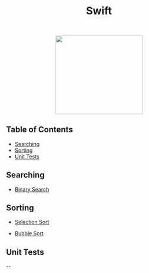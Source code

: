 <h1 align="center">Swift</h1> <br>

<p align="center"><image src="https://external-content.duckduckgo.com/iu/?u=https%3A%2F%2Ftse1.mm.bing.net%2Fth%3Fid%3DOIP.a5PadYaMuDhRMFtvw-akeAHaGq%26pid%3DApi&f=1" width ="237" height="213"></image></p>

## Table of Contents

- [Searching](#searching)
- [Sorting](#sorting)
- [Unit Tests](#unit-tests)

<a name="searching"></a>

## Searching

- [Binary Search](https://github.com/aniketsharma00411/algorithmsUse/blob/master/Swift/Searching/binary_search.swift)

<a name="sorting"></a>

## Sorting

- [Selection Sort](https://github.com/aniketsharma00411/algorithmsUse/blob/master/Swift/Sorting/selection_sort.swift)

- [Bubble Sort](https://github.com/aniketsharma00411/algorithmsUse/blob/master/Swift/Sorting/Bubblesort.swift)
<a name="unit-tests"></a>

## Unit Tests

--
